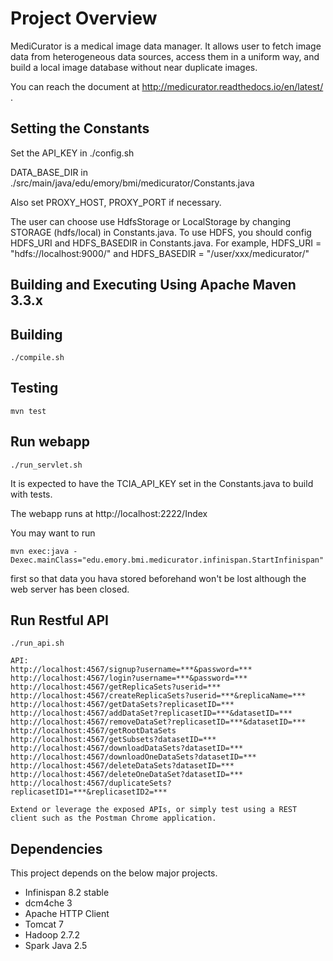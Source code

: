 # Project Overview

MediCurator is a medical image data manager. It allows user to fetch image data from heterogeneous data sources, access them in a uniform way, and build a local image database without near duplicate images.

You can reach the document at http://medicurator.readthedocs.io/en/latest/ .

## Setting the Constants
Set the API_KEY in ./config.sh

DATA_BASE_DIR in ./src/main/java/edu/emory/bmi/medicurator/Constants.java

Also set PROXY_HOST, PROXY_PORT if necessary.

The user can choose use HdfsStorage or LocalStorage by changing STORAGE (hdfs/local) in Constants.java.
To use HDFS, you should config HDFS_URI and HDFS_BASEDIR in Constants.java.
For example, HDFS_URI = "hdfs://localhost:9000/"  and  HDFS_BASEDIR = "/user/xxx/medicurator/"


## Building and Executing Using Apache Maven 3.3.x
Building
--------
    ./compile.sh

Testing
--------
    mvn test

Run webapp
--------
    ./run_servlet.sh

It is expected to have the TCIA_API_KEY set in the Constants.java to build with tests.

The webapp runs at http://localhost:2222/Index

You may want to run

    mvn exec:java -Dexec.mainClass="edu.emory.bmi.medicurator.infinispan.StartInfinispan" 

first so that data you hava stored beforehand won't be lost although the web server has been closed.

Run Restful API
--------
    ./run_api.sh
    
    API:
    http://localhost:4567/signup?username=***&password=*** 
    http://localhost:4567/login?username=***&password=***
    http://localhost:4567/getReplicaSets?userid=***
    http://localhost:4567/createReplicaSets?userid=***&replicaName=***
    http://localhost:4567/getDataSets?replicasetID=***
    http://localhost:4567/addDataSet?replicasetID=***&datasetID=***
    http://localhost:4567/removeDataSet?replicasetID=***&datasetID=***
    http://localhost:4567/getRootDataSets
    http://localhost:4567/getSubsets?datasetID=***
    http://localhost:4567/downloadDataSets?datasetID=***
    http://localhost:4567/downloadOneDataSets?datasetID=***
    http://localhost:4567/deleteDataSets?datasetID=***
    http://localhost:4567/deleteOneDataSet?datasetID=***
    http://localhost:4567/duplicateSets?replicasetID1=***&replicasetID2=***
    
    Extend or leverage the exposed APIs, or simply test using a REST client such as the Postman Chrome application.


## Dependencies
This project depends on the below major projects.

* Infinispan 8.2 stable
* dcm4che 3
* Apache HTTP Client
* Tomcat 7
* Hadoop 2.7.2
* Spark Java 2.5

